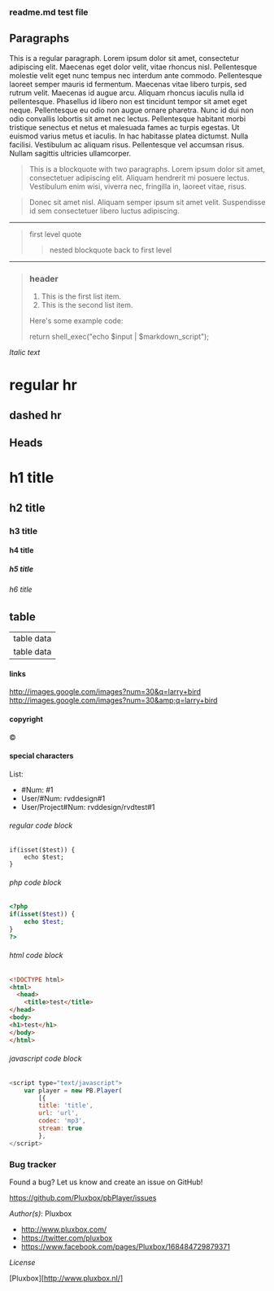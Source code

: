 ### readme.md test file ###

## Paragraphs
This is a regular paragraph.
Lorem ipsum dolor sit amet, consectetur adipiscing elit. Maecenas eget dolor velit, vitae rhoncus nisl. Pellentesque molestie velit eget nunc tempus nec interdum ante commodo. Pellentesque laoreet semper mauris id fermentum. Maecenas vitae libero turpis, sed rutrum velit. Maecenas id augue arcu. Aliquam rhoncus iaculis nulla id pellentesque. Phasellus id libero non est tincidunt tempor sit amet eget neque. Pellentesque eu odio non augue ornare pharetra. Nunc id dui non odio convallis lobortis sit amet nec lectus. Pellentesque habitant morbi tristique senectus et netus et malesuada fames ac turpis egestas. Ut euismod varius metus et iaculis. In hac habitasse platea dictumst. Nulla facilisi. Vestibulum ac aliquam risus. Pellentesque vel accumsan risus. Nullam sagittis ultricies ullamcorper.

> This is a blockquote with two paragraphs. Lorem ipsum dolor sit amet,
consectetuer adipiscing elit. Aliquam hendrerit mi posuere lectus.
Vestibulum enim wisi, viverra nec, fringilla in, laoreet vitae, risus.
 
> Donec sit amet nisl. Aliquam semper ipsum sit amet velit. Suspendisse
id sem consectetuer libero luctus adipiscing.
---
> first level quote
> > nested blockquote
> back to first level
---
> ### header
> 
> 1. This is the first list item.
> 2. This is the second list item.
> 
> Here's some example code:
> 
> return shell_exec("echo $input | $markdown_script");

*Italic text*

regular hr
======================================================

dashed hr
------------------------------------------------------

## Heads

# h1 title
## h2 title
### h3 title
#### h4 title
##### h5 title
###### h6 title

## table

<table>
    <tr>
        <td>table data</td>
    </tr>
	<tr>
		<td>table data</td>
	</tr>
</table>

#### links
http://images.google.com/images?num=30&q=larry+bird
http://images.google.com/images?num=30&amp;q=larry+bird

#### copyright
&copy;

#### special characters

List:
* \#Num: #1
* User/#Num: rvddesign#1
* User/Project#Num: rvddesign/rvdtest#1

###### regular code block
```
if(isset($test)) {
	echo $test;
}
```

###### php code block
```php
<?php
if(isset($test)) {
	echo $test;
}
?>
```

###### html code block
```html
<!DOCTYPE html>
<html>
  <head>
	<title>test</title>
</head>
<body>
<h1>test</h1>
</body>
</html>
```

###### javascript code block
```javascript
<script type="text/javascript"> 
	var player = new PB.Player(
	    [{
		title: 'title',
		url: 'url',
		codec: 'mp3',
		stream: true
	    },
</script>
```

### Bug tracker ###

Found a bug? Let us know and create an issue on GitHub!

https://github.com/Pluxbox/pbPlayer/issues

*Author(s)*: Pluxbox

- http://www.pluxbox.com/
- https://twitter.com/pluxbox
- https://www.facebook.com/pages/Pluxbox/168484729879371

*License*

[Pluxbox][http://www.pluxbox.nl/]

